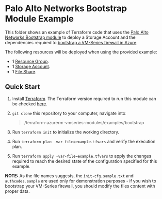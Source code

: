 # Palo Alto Networks Bootstrap Module Example

This folder shows an example of Terraform code that uses the [Palo Alto Networks Bootstrap module](https://github.com/PaloAltoNetworks/terraform-azurerm-vmseries-modules/tree/develop/modules/bootstrap) to deploy a Storage Account and the dependencies required
to [bootstrap a VM-Series firewall in Azure](https://docs.paloaltonetworks.com/vm-series/9-1/vm-series-deployment/bootstrap-the-vm-series-firewall/bootstrap-the-vm-series-firewall-in-azure.html#idd51f75b8-e579-44d6-a809-2fafcfe4b3b6).

The following resources will be deployed when using the provided example:
* 1 [Resource Group](https://docs.microsoft.com/en-us/azure/azure-resource-manager/management/manage-resource-groups-portal#what-is-a-resource-group).
* 1 [Storage Account](https://docs.microsoft.com/en-us/azure/storage/common/storage-account-overview).
* 1 [File Share](https://docs.microsoft.com/en-us/azure/storage/files/storage-files-introduction#:~:text=Azure%20Files%20offers%20fully%20managed,cloud%20or%20on%2Dpremises%20deployments).

## Quick Start

1. Install [Terraform](https://www.terraform.io/). The Terraform version required to run this module can be checked [here](https://github.com/PaloAltoNetworks/terraform-azurerm-vmseries-modules/blob/develop/modules/bootstrap/versions.tf).
1. `git clone` this repository to your computer, navigate into:

    >/terraform-azurerm-vmseries-modules/examples/bootstrap

1. Run `terraform init` to initialize the working directory.
1. Run `terraform plan -var-file=example.tfvars` and verify the execution plan.
1. Run `terraform apply -var-file=example.tfvars` to apply the changes required to reach the desired state of the configuration specified for this example.

__NOTE:__ As the file names suggests, the `init-cfg.sample.txt` and `authcodes.sample` are used only for demonstration purposes - if you wish to bootstrap your VM-Series firewall, you should modify the files content with proper data.